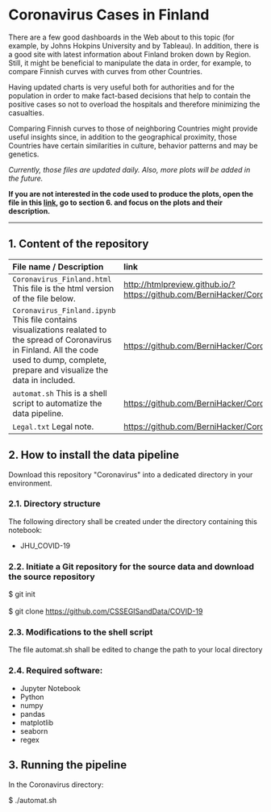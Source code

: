 # Coronavirus Cases in Finland

There are a few good dashboards in the Web about to this topic (for example, by Johns Hokpins University and by Tableau). In addition, there is a good site with latest information about Finland broken down by Region. Still, it might be beneficial to manipulate the data in order, for example, to compare Finnish curves with curves from other Countries.

Having updated charts is very useful both for authorities and for the population in order to make fact-based decisions that help to contain the positive cases so not to overload the hospitals and therefore minimizing the casualties.

Comparing Finnish curves to those of neighboring Countries might provide useful insights since, in addition to the geographical proximity, those Countries have certain similarities in culture, behavior patterns and may be genetics.

_Currently, those files are updated daily. Also, more plots will be added in the future._

**If you are not interested in the code used to produce the plots, open the file in this [link](http://htmlpreview.github.io/?https://github.com/BerniHacker/Coronavirus/blob/master/Coronavirus_Finland.html), go to section 6. and focus on the plots and their description.**

---

## 1. Content of the repository

File name / Description | link
:---|:---
<code>Coronavirus_Finland.html</code> This file is the html version of the file below. | http://htmlpreview.github.io/?https://github.com/BerniHacker/Coronavirus/blob/master/Coronavirus_Finland.html
<code>Coronavirus_Finland.ipynb</code> This file contains visualizations realated to the spread of Coronavirus in Finland. All the code used to dump, complete, prepare and visualize the data in included. | https://github.com/BerniHacker/Coronavirus/blob/master/Coronavirus_Finland.ipynb
<code>automat.sh</code> This is a shell script to automatize the data pipeline. | https://github.com/BerniHacker/Coronavirus/blob/master/automat.sh
<code>Legal.txt</code> Legal note. | https://github.com/BerniHacker/Coronavirus/blob/master/Legal.txt

## 2. How to install the data pipeline

Download this repository "Coronavirus" into a dedicated directory in your environment.

### 2.1. Directory structure

The following directory shall be created under the directory containing this notebook:

- JHU_COVID-19

### 2.2. Initiate a Git repository for the source data and download the source repository

$ git init<br></br>
$ git clone https://github.com/CSSEGISandData/COVID-19

### 2.3. Modifications to the shell script

The file automat.sh shall be edited to change the path to your local directory

### 2.4. Required software:

- Jupyter Notebook
- Python
- numpy
- pandas
- matplotlib
- seaborn
- regex

## 3. Running the pipeline

In the Coronavirus directory:

$ ./automat.sh
